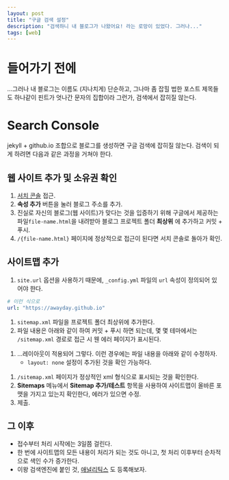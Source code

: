 ```yaml
---
layout: post
title: "구글 검색 설정"
description: "검색하니 내 블로그가 나왔어요! 라는 로망이 있었다. 그러나..."
tags: [web]
---
```


# 들어가기 전에

...그러나 내 블로그는 이름도 (지나치게) 단순하고, 그나마 좀 잡힐 법한 포스트 제목들도 하나같이 핀트가 엇나간 문자의 집합이라 그런가, 검색에서 잡히질 않는다.

# Search Console

jekyll + github.io 조합으로 블로그를 생성하면 구글 검색에 잡히질 않는다. 검색이 되게 하려면 다음과 같은 과정을 거쳐야 한다.

## 웹 사이트 추가 및 소유권 확인

1. [서치 콘솔](https://www.google.com/webmasters/tools/home?hl=ko) 접근.
1. __속성 추가__ 버튼을 눌러 블로그 주소를 추가.
1. 진실로 자신의 블로그(웹 사이트)가 맞다는 것을 입증하기 위해 구글에서 제공하는 파일`file-name.html`을 내려받아 블로그 프로젝트 폴더 __최상위__ 에 추가하고 커밋 + 푸시.
1. `/{file-name.html}` 페이지에 정상적으로 접근이 된다면 서치 콘솔로 돌아가 확인.

## 사이트맵 추가

1. `site.url` 옵션을 사용하기 때문에, `_config.yml` 파일의 `url` 속성이 정의되어 있어야 한다.

```yml
# 이런 식으로
url: "https://awayday.github.io"
```


1. `sitemap.xml` 파일을 프로젝트 폴더 최상위에 추가한다.
1. 파일 내용은 아래와 같이 하여 커밋 + 푸시 하면 되는데, 몇 몇 테마에서는 `/sitemap.xml` 경로로 접근 시 웬 에러 페이지가 표시된다.

<script src="https://gist.github.com/AwayDay/447442f145a3f3e070dbbe98f13627d6.js"></script>

1. ...레이아웃이 적용되어 그렇다. 이런 경우에는 파일 내용을 아래와 같이 수정하자.
    * `layout: none` 설정이 추가된 것을 확인 가능하다.

<script src="https://gist.github.com/AwayDay/bc8a128b4ea61e6357217db28affcd1f.js"></script>

1. `/sitemap.xml` 페이지가 정상적인 xml 형식으로 표시되는 것을 확인한다.
1. __Sitemaps__ 메뉴에서 __Sitemap 추가/테스트__ 항목을 사용하여 사이트맵이 올바른 포맷을 가지고 있는지 확인한다, 에러가 있으면 수정.
1. 제출.

## 그 이후

* 접수부터 처리 시작에는 3일쯤 걸린다.
* 한 번에 사이트맵의 모든 내용이 처리가 되는 것도 아니고, 첫 처리 이후부터 순차적으로 색인 수가 증가한다.
* 이왕 검색엔진에 붙인 것, [애널리틱스](https://analytics.google.com/analytics) 도 등록해보자.